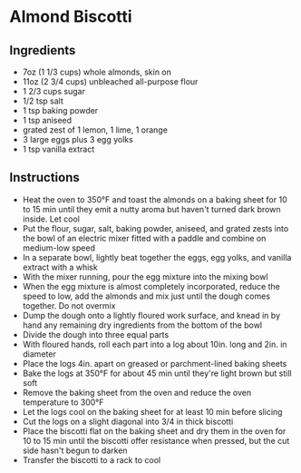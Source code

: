 # Almond Biscotti

## Ingredients

* 7oz (1 1/3 cups) whole almonds, skin on
* 11oz (2 3/4 cups) unbleached all-purpose flour
* 1 2/3 cups sugar
* 1/2 tsp salt
* 1 tsp baking powder
* 1 tsp aniseed
* grated zest of 1 lemon, 1 lime, 1 orange
* 3 large eggs plus 3 egg yolks
* 1 tsp vanilla extract

## Instructions

* Heat the oven to 350°F and toast the almonds on a baking sheet for 10 to 15 min until they emit a nutty aroma but haven't turned dark brown inside.  Let cool
* Put the flour, sugar, salt, baking powder, aniseed, and grated zests into the bowl of an electric mixer fitted with a paddle and combine on medium-low speed
* In a separate bowl, lightly beat together the eggs, egg yolks, and vanilla extract with a whisk
* With the mixer running, pour the egg mixture into the mixing bowl
* When the egg mixture is almost completely incorporated, reduce the speed to low, add the almonds and mix just until the dough comes together.  Do not overmix
* Dump the dough onto a lightly floured work surface, and knead in by hand any remaining dry ingredients from the bottom of the bowl
* Divide the dough into three equal parts
* With floured hands, roll each part into a log about 10in. long and 2in. in diameter
* Place the logs 4in. apart on greased or parchment-lined baking sheets
* Bake the logs at 350°F for about 45 min until they're light brown but still soft
* Remove the baking sheet from the oven and reduce the oven temperature to 300°F
* Let the logs cool on the baking sheet for at least 10 min before slicing
* Cut the logs on a slight diagonal into 3/4 in thick biscotti
* Place the biscotti flat on the baking sheet and dry them in the oven for 10 to 15 min until the biscotti offer resistance when pressed, but the cut side hasn't begun to darken
* Transfer the biscotti to a rack to cool
